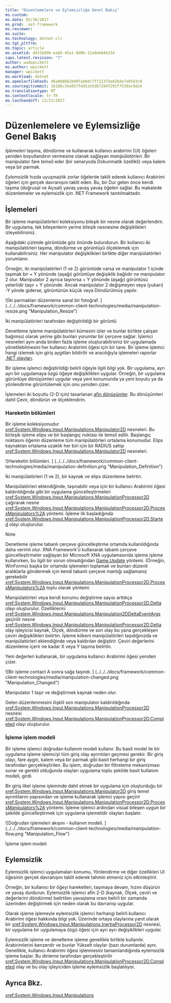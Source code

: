```yaml
---
title: "Düzenlemelere ve Eylemsizliğe Genel Bakış"
ms.custom: 
ms.date: 03/30/2017
ms.prod: .net-framework
ms.reviewer: 
ms.suite: 
ms.technology: dotnet-clr
ms.tgt_pltfrm: 
ms.topic: article
ms.assetid: dd31b89b-eab6-45a1-8d0b-11e0eb84b234
caps.latest.revision: "7"
author: wadepickett
ms.author: wpickett
manager: wpickett
ms.workload: dotnet
ms.openlocfilehash: d6a0b8b62b997ab0dc7ff21375e82bda7e05d3c0
ms.sourcegitcommit: 16186c34a957fdd52e5db7294f291f7530ac9d24
ms.translationtype: MT
ms.contentlocale: tr-TR
ms.lasthandoff: 12/22/2017
---
```

# <a name="manipulations-and-inertia-overview"></a>Düzenlemelere ve Eylemsizliğe Genel Bakış
*İşlemeleri* taşıma, döndürme ve kullanarak kullanıcı arabirimi (UI) öğeleri yeniden boyutlandırın vermesine olanak sağlayan *manipülatörleri*. Bir manipulator fare temsil eder (bir senaryoda Dokunmatik özellikli) veya kalem veya bir parmak.  
  
 *Eylemsizlik* hızda uyuşmazlık zorlar öğelerde taklit ederek kullanıcı Arabirimi öğeleri için gerçek davranışını taklit eden. Bu, bir Dur gelen önce kendi taşıma (doğrusal ve Açısal) yavaş yavaş yavaş öğeleri sağlar. Bu makalede düzenlemeler ve eylemsizlik için .NET Framework tanıtılmaktadır.  
  
## <a name="manipulations"></a>İşlemeleri  
 Bir işleme manipülatörleri koleksiyonu bileşik bir nesne olarak değerlendirir. Bir uygulama, tek bileşenlerin yerine bileşik nesnesine değişiklikleri izleyebilirsiniz.  
  
 Aşağıdaki çizimde görüntüde göz önünde bulundurun. Bir kullanıcı iki manipülatörleri taşıma, döndürme ve görüntüyü ölçeklemek için kullanabilirsiniz. Her manipulator değişiklikleri birlikte diğer manipülatörleri yorumlanır.  
  
 Örneğin, iki manipülatörleri (1 ve 2) görüntüde varsa ve manipulator 1 içinde taşımak bir + Y yönünde (aşağı) görüntüye değişiklik bağlıdır ne manipulator 2 olur. Manipulator 2 ayrıca taşınırsa + Y yönünde (aşağı) görüntüsü yeterlidir taşır + Y yönünde. Ancak manipulator 2 değişmeyen veya (yukarı) -Y yönde giderse, görüntünün küçük veya Döndürülmüş yapılır.  
  
 ![İki parmakları düzenleme sanal bir fotoğraf. ] (../../../docs/framework/common-client-technologies/media/manipulation-resize.png "Manipulation_Resize")  
  
 İki manipülatörleri tarafından değiştirildiği bir görüntü  
  
 Denetleme işleme manipülatörleri kümesini izler ve bunlar birlikte çalışan bağımsız olarak yerine gibi bunları yorumlar bir çerçeve sağlar. İşlemci nesneleri aynı anda birden fazla işleme oluşturabilirsiniz bir uygulamada yönetilebilmesini her kullanıcı Arabirimi öğesi için bir tane. Bir işleme işlemci hangi izlemek için giriş aygıtları bildirilir ve aracılığıyla işlemeleri raporlar [.NET olayları](http://msdn.microsoft.com/library/17sde2xt.aspx).  
  
 Bir işleme işlemci değiştirildiği belirli öğeyle ilgili bilgi yok. Bir uygulama, ayrı ayrı bir uygulamaya özgü öğeye değişiklikleri uygular. Örneğin, bir uygulama görüntüye dönüşümleri uygular veya yeni konumunda ya yeni boyutu ya da yönlendirme görüntülemek için onu yeniden çizer.  
  
 İşlemeleri iki boyutlu (2-D için) tasarlanan [afin dönüşümler](http://msdn.microsoft.com/library/ms533810\(VS.85\).aspx). Bu dönüşümleri dahil Çevir, döndürün ve ölçeklendirin.  
  
### <a name="parts-of-a-manipulation"></a>Hareketin bölümleri  
 Bir işleme koleksiyonudur <xref:System.Windows.Input.Manipulations.Manipulator2D> nesneleri. Bu birleşik işleme elips ve bir başlangıç noktası ile temsil edilir. Başlangıç noktasını öğenin düzenleme tüm manipülatörleri ortalama konumudur. Elips kaynaktan ortalama uzaklık her biri için bir RADIUS sahip <xref:System.Windows.Input.Manipulations.Manipulator2D> nesneleri.  
  
 ![Hareketin bölümleri. ] (../../../docs/framework/common-client-technologies/media/manipulation-definition.png "Manipulation_Definition")  
  
 İki manipülatörleri (1 ve 2), bir kaynak ve elips düzenleme belirtin.  
  
 Manipülatörleri eklendiğinde, taşınabilir veya için bir kullanıcı Arabirimi öğesi kaldırıldığında gibi bir uygulama güncelleştirmeleri <xref:System.Windows.Input.Manipulations.ManipulationProcessor2D> çağırarak nesne <xref:System.Windows.Input.Manipulations.ManipulationProcessor2D.ProcessManipulators%2A> yöntemi. İşleme ilk başladığında <xref:System.Windows.Input.Manipulations.ManipulationProcessor2D.Started> olayı oluşturulur.  
  
> [!NOTE]
>  Denetleme işleme tabanlı çerçeve güncelleştirme ortamda kullanıldığında daha verimli olur. XNA Framework'ü kullanarak tabanlı çerçeve güncelleştirmeler sağlayan bir Microsoft XNA uygulamasında işleme işleme kullanırken, bu ilgili bir sorun olmadığından [Game.Update](http://msdn.microsoft.com/library/microsoft.xna.framework.game.update.aspx) yöntemi. (Örneğin, WinForms) başka bir ortamda işlemeleri toplamak ve bunları düzenli aralıklarla göndermek için kendi tabanlı çerçeve mantığı sağlamanız gerekebilir <xref:System.Windows.Input.Manipulations.ManipulationProcessor2D.ProcessManipulators%2A> toplu olarak yöntemi.  
  
 Manipülatörleri veya kendi konumu değiştirme sayısı arttıkça <xref:System.Windows.Input.Manipulations.ManipulationProcessor2D.Delta> olayı oluşturulur. Özelliklerini <xref:System.Windows.Input.Manipulations.Manipulation2DDeltaEventArgs> geçirilir nesne <xref:System.Windows.Input.Manipulations.ManipulationProcessor2D.Delta> olay işleyicisi kaynak, Ölçek, döndürme ve son olay bu yana gerçekleşen çeviri değişiklikleri belirtin. İşleme kökeni manipülatörleri taşıdığınızda ve manipülatörleri eklendiğinde veya kaldırılan değiştirir. Çeviri değerlerini düzenleme içerir ne kadar X veya Y taşıma belirtin.  
  
 Yeni değerleri kullanarak, bir uygulama kullanıcı Arabirimi öğesi yeniden çizer.  
  
 ![Bir işleme contact A sonra sağa taşındı. ] (../../../docs/framework/common-client-technologies/media/manipulation-changed.png "Manipulation_Changed")  
  
 Manipulator 1 taşır ve değiştirmek kaynak neden olur.  
  
 Gelen düzenlenmesini ilişkili son manipulator kaldırıldığında <xref:System.Windows.Input.Manipulations.ManipulationProcessor2D> nesnesi <xref:System.Windows.Input.Manipulations.ManipulationProcessor2D.Completed> olayı oluşturulur.  
  
### <a name="the-manipulation-processing-model"></a>İşleme işlem modeli  
 Bir işleme işlemci doğrudan kullanım modeli kullanır. Bu basit model ile bir uygulama işleme işlemciyi tüm giriş olay ayrıntıları geçmesi gerekir. Bir giriş olayı, fare aygıtı, kalem veya bir parmak gibi basit herhangi bir giriş tarafından gerçekleştirilen. Bu işlem, doğrudan bir filtreleme mekanizması sunar ve gerekli olduğunda olayları uygulama toplu şekilde basit kullanım modeli, girdi.  
  
 Bir giriş ilkel işleme işleminde dahil etmek bir uygulama için oluşturduğu bir <xref:System.Windows.Input.Manipulations.Manipulator2D> giriş temel ayrıntılarını yapısından ve işleme kullanarak işlemci yapısı geçirir <xref:System.Windows.Input.Manipulations.ManipulationProcessor2D.ProcessManipulators%2A> yöntemi. İşleme işlemci ardından visual bileşen uygun bir şekilde güncelleştirmek için uygulama işlemelidir olayları başlatır.  
  
 ![Doğrudan işlemeleri akışını &#45; kullanım modeli. ] (../../../docs/framework/common-client-technologies/media/manipulation-flow.png "Manipulation_Flow")  
  
 İşleme işlem modeli  
  
## <a name="inertia"></a>Eylemsizlik  
 Eylemsizlik işlemci uygulamaları konumu, Yönlendirme ve diğer özellikleri UI öğesinin gerçek davranışını taklit ederek tahmin etmeniz için etkinleştirir.  
  
 Örneğin, bir kullanıcı bir öğeyi hareketleri, taşımaya devam, hızını düşürün ve yavaş durdurun. Eylemsizlik işlemci afin 2-D (kaynak, Ölçek, çeviri ve değerlerini döndürme) belirtilen yavaşlama oranı belirli bir zamanda üzerinden değiştirmek için neden olarak bu davranışı uygular.  
  
 Olarak işleme işlemeyle eylemsizlik işlemci herhangi belirli kullanıcı Arabirimi öğesi hakkında bilgi yok. Üzerinde ortaya olaylarına yanıt olarak bir <xref:System.Windows.Input.Manipulations.InertiaProcessor2D> nesnesi, bir uygulama bir uygulamaya özgü öğesi için ayrı ayrı değişiklikleri uygular.  
  
 Eylemsizlik işleme ve denetleme işleme genellikle birlikte kullanılır. Arabirimlerini benzerdir ve bunlar Yükselt olaylar (bazı durumlarda) aynı. Genellikle, kullanıcı Arabirimi öğesi işlenmesini tamamlandığında eylemsizlik işleme başlar. Bu dinleme tarafından gerçekleştirilir <xref:System.Windows.Input.Manipulations.ManipulationProcessor2D.Completed> olay ve bu olay işleyiciden işleme eylemsizlik başlatılıyor.  
  
## <a name="see-also"></a>Ayrıca Bkz.  
 <xref:System.Windows.Input.Manipulations>
